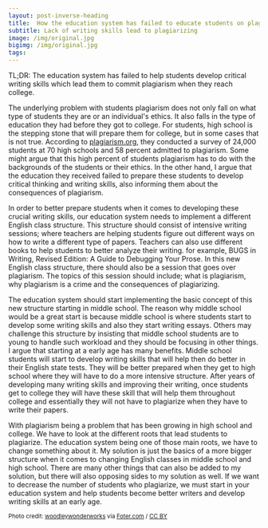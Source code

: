 ```yaml
---
layout: post-inverse-heading
title:  How the education system has failed to educate students on plagiarism
subtitle: Lack of writing skills lead to plagiarizing
image: /img/original.jpg
bigimg: /img/original.jpg
tags:
---
```

TL;DR: The education system has failed to help students develop critical writing skills which lead them to commit plagiarism when they
reach college.

The underlying problem with students plagiarism does not only fall on what type of students they are or an individual's ethics. It also falls in the type of education they had
before they got to college. For students, high school is the stepping stone that will prepare them for college, but in some cases that is not true. According to [plagiarism.org](http://www.plagiarism.org/resources/facts-and-stats/), they conducted a survey of 24,000 students at 70 high schools and 58 percent admitted to plagiarism. Some might argue that
this high percent of students plagiarism has to do with the backgrounds of the students or their ethics. In the other hand, I argue that the education they received failed to prepare these students to develop critical thinking and writing skills, also informing them about the consequences of plagiarism.

In order to better prepare students when it comes to developing these crucial writing skills, our education system needs to implement a different English class structure. This structure should consist of intensive writing sessions; where teachers are helping students figure out different ways on how to write a different type of papers. Teachers can also use different books to help students to better analyze their writing. for example, BUGS in Writing, Revised Edition: A Guide to Debugging Your Prose. In this new English class structure, there should also be a session that goes over plagiarism. The topics of this session should include; what is plagiarism, why plagiarism is a crime and the consequences of plagiarizing.

The education system should start implementing the basic concept of this new structure starting in middle school. The reason why middle school would be a great start is because middle school is where students
start to develop some writing skills and also they start writing essays. Others may challenge this structure by insisting that middle school students are to young to handle such workload and they should be focusing in other things. I argue that starting at a early age has many benefits. Middle school students will start to develop writing skills that will help then do better in their English state tests. They will be better prepared when they get to high school where they will have to do a more intensive structure. After years of developing many writing skills and improving their writing, once students get to college they will have these skill that will help them throughout college and essentially they will not have to plagiarize when they have to write their papers.

With plagiarism being a problem that has been growing in high school and college. We have to look at the different roots that lead students to plagiarize. The education system being one of those main roots,
we have to change something about it. My solution is just the basics of a more bigger structure when it comes to changing English classes in middle school and high school. There are many other things that can
also be added to my solution, but there will also opposing sides to my solution as well. If we want to decrease the number of students who plagiarize, we must start in your education system and help students
become better writers and develop writing skills at an early age.


























<small>Photo credit: <a href="https://www.flickr.com/photos/wwworks/6305470569/">woodleywonderworks</a> via <a href="http://foter.com/re/3f17b7">Foter.com</a> / <a href="http://creativecommons.org/licenses/by/2.0/">CC BY</a> </small>
